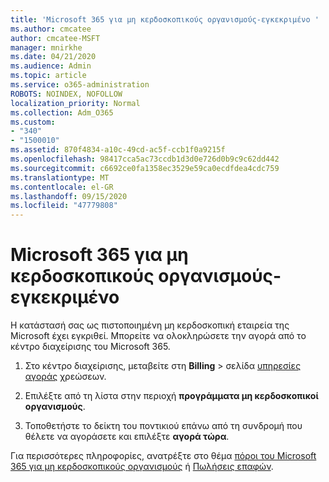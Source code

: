 ```yaml
---
title: 'Microsoft 365 για μη κερδοσκοπικούς οργανισμούς-εγκεκριμένο '
ms.author: cmcatee
author: cmcatee-MSFT
manager: mnirkhe
ms.date: 04/21/2020
ms.audience: Admin
ms.topic: article
ms.service: o365-administration
ROBOTS: NOINDEX, NOFOLLOW
localization_priority: Normal
ms.collection: Adm_O365
ms.custom:
- "340"
- "1500010"
ms.assetid: 870f4834-a10c-49cd-ac5f-ccb1f0a9215f
ms.openlocfilehash: 98417cca5ac73ccdb1d3d0e726d0b9c9c62dd442
ms.sourcegitcommit: c6692ce0fa1358ec3529e59ca0ecdfdea4cdc759
ms.translationtype: MT
ms.contentlocale: el-GR
ms.lasthandoff: 09/15/2020
ms.locfileid: "47779808"
---
```

# <a name="microsoft-365-for-nonprofits---approved"></a>Microsoft 365 για μη κερδοσκοπικούς οργανισμούς-εγκεκριμένο

Η κατάστασή σας ως πιστοποιημένη μη κερδοσκοπική εταιρεία της Microsoft έχει εγκριθεί. Μπορείτε να ολοκληρώσετε την αγορά από το κέντρο διαχείρισης του Microsoft 365.

1. Στο κέντρο διαχείρισης, μεταβείτε στη **Billing** \> σελίδα [υπηρεσίες αγοράς](https://go.microsoft.com/fwlink/p/?linkid=868433) χρεώσεων.

2. Επιλέξτε από τη λίστα στην περιοχή **προγράμματα μη κερδοσκοπικοί οργανισμούς**.

3. Τοποθετήστε το δείκτη του ποντικιού επάνω από τη συνδρομή που θέλετε να αγοράσετε και επιλέξτε **αγορά τώρα**.

Για περισσότερες πληροφορίες, ανατρέξτε στο θέμα [πόροι του Microsoft 365 για μη κερδοσκοπικούς οργανισμούς](https://www.microsoft.com/nonprofits/microsoft-365) ή [Πωλήσεις επαφών](https://www.microsoft.com/nonprofits/contact-us).
